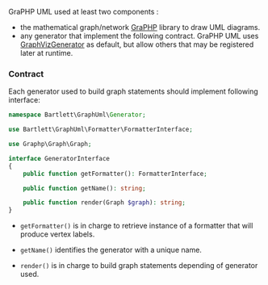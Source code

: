 GraPHP UML used at least two components :

- the mathematical graph/network [GraPHP](https://github.com/graphp/graph) library to draw UML diagrams.
- any generator that implement the following contract.
GraPHP UML uses [GraphVizGenerator](https://github.com/llaville/graph-uml/blob/master/src/Generator/GraphVizGenerator.php) as default, but allow others that may be registered later at runtime.

### Contract

Each generator used to build graph statements should implement following interface:

```php
namespace Bartlett\GraphUml\Generator;

use Bartlett\GraphUml\Formatter\FormatterInterface;

use Graphp\Graph\Graph;

interface GeneratorInterface
{
    public function getFormatter(): FormatterInterface;

    public function getName(): string;

    public function render(Graph $graph): string;
}
```

* `getFormatter()` is in charge to retrieve instance of a formatter that will produce vertex labels.

* `getName()` identifies the generator with a unique name.

* `render()` is in charge to build graph statements depending of generator used.
